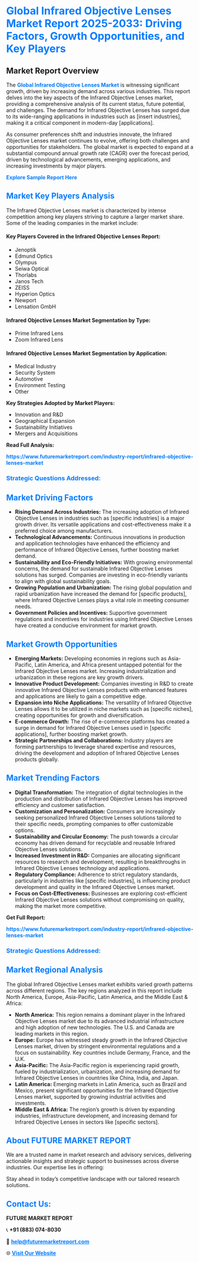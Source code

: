 <h1 style="color: #007BFF;">Global Infrared Objective Lenses Market Report 2025-2033: Driving Factors, Growth Opportunities, and Key Players</h1>

<section id="overview">
<h2>Market Report Overview</h2>
<p>The <a href="https://www.futuremarketreport.com/industry-report/infrared-objective-lenses-market" style="color: #007BFF; text-decoration: none;"><strong>Global Infrared Objective Lenses Market</strong></a> is witnessing significant growth, driven by increasing demand across various industries. This report delves into the key aspects of the Infrared Objective Lenses market, providing a comprehensive analysis of its current status, future potential, and challenges. The demand for Infrared Objective Lenses has surged due to its wide-ranging applications in industries such as [insert industries], making it a critical component in modern-day [applications].</p>
<p>As consumer preferences shift and industries innovate, the Infrared Objective Lenses market continues to evolve, offering both challenges and opportunities for stakeholders. The global market is expected to expand at a substantial compound annual growth rate (CAGR) over the forecast period, driven by technological advancements, emerging applications, and increasing investments by major players.</p>
</section>

<section id="overview">
<p><a href="https://www.futuremarketreport.com/request-sample/reportId=25958" style="color: #007BFF; text-decoration: none;"><strong>Explore Sample Report Here</strong></a></p>
</section>

<section id="key-players">
<h2 style="color: #007BFF;">Market Key Players Analysis</h2>
<p>The Infrared Objective Lenses market is characterized by intense competition among key players striving to capture a larger market share. Some of the leading companies in the market include:</p>
<h4>Key Players Covered in the Infrared Objective Lenses Report:</h4>
<ul><li>Jenoptik</li><li>Edmund Optics</li><li>Olympus</li><li>Seiwa Optical</li><li>Thorlabs</li><li>Janos Tech</li><li>ZEISS</li><li>Hyperion Optics</li><li>Newport</li><li>Lensation GmbH</li></ul>
<h4>Infrared Objective Lenses Market Segmentation by Type:</h4>
<ul><li>Prime Infrared Lens</li><li>Zoom Infrared Lens</li></ul>

<h4>Infrared Objective Lenses Market Segmentation by Application:</h4>
<ul><li>Medical Industry</li><li>Security System</li><li>Automotive</li><li>Environment Testing</li><li>Other</li></ul>
<p><strong>Key Strategies Adopted by Market Players:</strong></p>
<ul>
<li>Innovation and R&D</li>
<li>Geographical Expansion</li>
<li>Sustainability Initiatives</li>
<li>Mergers and Acquisitions</li>
</ul>
</section>

<section>
<p><strong>Read Full Analysis: </strong></p><a href="https://www.futuremarketreport.com/industry-report/infrared-objective-lenses-market" style="color: #007BFF; text-decoration: none;"><strong>https://www.futuremarketreport.com/industry-report/infrared-objective-lenses-market</strong></a>
<h3 style="color: #007BFF;">Strategic Questions Addressed:</h3>
</section>

<section id="driving-factors">
<h2 style="color: #007BFF;">Market Driving Factors</h2>
<ul>
<li><strong>Rising Demand Across Industries:</strong> The increasing adoption of Infrared Objective Lenses in industries such as [specific industries] is a major growth driver. Its versatile applications and cost-effectiveness make it a preferred choice among manufacturers.</li>
<li><strong>Technological Advancements:</strong> Continuous innovations in production and application technologies have enhanced the efficiency and performance of Infrared Objective Lenses, further boosting market demand.</li>
<li><strong>Sustainability and Eco-Friendly Initiatives:</strong> With growing environmental concerns, the demand for sustainable Infrared Objective Lenses solutions has surged. Companies are investing in eco-friendly variants to align with global sustainability goals.</li>
<li><strong>Growing Population and Urbanization:</strong> The rising global population and rapid urbanization have increased the demand for [specific products], where Infrared Objective Lenses plays a vital role in meeting consumer needs.</li>
<li><strong>Government Policies and Incentives:</strong> Supportive government regulations and incentives for industries using Infrared Objective Lenses have created a conducive environment for market growth.</li>
</ul>
</section>

<section id="growth-opportunities">
<h2 style="color: #007BFF;">Market Growth Opportunities</h2>
<ul>
<li><strong>Emerging Markets:</strong> Developing economies in regions such as Asia-Pacific, Latin America, and Africa present untapped potential for the Infrared Objective Lenses market. Increasing industrialization and urbanization in these regions are key growth drivers.</li>
<li><strong>Innovative Product Development:</strong> Companies investing in R&D to create innovative Infrared Objective Lenses products with enhanced features and applications are likely to gain a competitive edge.</li>
<li><strong>Expansion into Niche Applications:</strong> The versatility of Infrared Objective Lenses allows it to be utilized in niche markets such as [specific niches], creating opportunities for growth and diversification.</li>
<li><strong>E-commerce Growth:</strong> The rise of e-commerce platforms has created a surge in demand for Infrared Objective Lenses used in [specific applications], further boosting market growth.</li>
<li><strong>Strategic Partnerships and Collaborations:</strong> Industry players are forming partnerships to leverage shared expertise and resources, driving the development and adoption of Infrared Objective Lenses products globally.</li>
</ul>
</section>

<section id="trending-factors">
<h2 style="color: #007BFF;">Market Trending Factors</h2>
<ul>
<li><strong>Digital Transformation:</strong> The integration of digital technologies in the production and distribution of Infrared Objective Lenses has improved efficiency and customer satisfaction.</li>
<li><strong>Customization and Personalization:</strong> Consumers are increasingly seeking personalized Infrared Objective Lenses solutions tailored to their specific needs, prompting companies to offer customizable options.</li>
<li><strong>Sustainability and Circular Economy:</strong> The push towards a circular economy has driven demand for recyclable and reusable Infrared Objective Lenses solutions.</li>
<li><strong>Increased Investment in R&D:</strong> Companies are allocating significant resources to research and development, resulting in breakthroughs in Infrared Objective Lenses technology and applications.</li>
<li><strong>Regulatory Compliance:</strong> Adherence to strict regulatory standards, particularly in industries like [specific industries], is influencing product development and quality in the Infrared Objective Lenses market.</li>
<li><strong>Focus on Cost-Effectiveness:</strong> Businesses are exploring cost-efficient Infrared Objective Lenses solutions without compromising on quality, making the market more competitive.</li>
</ul>
</section>

<section>
<p><strong>Get Full Report: </strong></p><a href="https://www.futuremarketreport.com/industry-report/infrared-objective-lenses-market" style="color: #007BFF; text-decoration: none;"><strong>https://www.futuremarketreport.com/industry-report/infrared-objective-lenses-market</strong></a>
<h3 style="color: #007BFF;">Strategic Questions Addressed:</h3>
</section>


<section id="regional-analysis">
<h2 style="color: #007BFF;">Market Regional Analysis</h2>
<p>The global Infrared Objective Lenses market exhibits varied growth patterns across different regions. The key regions analyzed in this report include North America, Europe, Asia-Pacific, Latin America, and the Middle East & Africa:</p>
<ul>
<li><strong>North America:</strong> This region remains a dominant player in the Infrared Objective Lenses market due to its advanced industrial infrastructure and high adoption of new technologies. The U.S. and Canada are leading markets in this region.</li>
<li><strong>Europe:</strong> Europe has witnessed steady growth in the Infrared Objective Lenses market, driven by stringent environmental regulations and a focus on sustainability. Key countries include Germany, France, and the U.K.</li>
<li><strong>Asia-Pacific:</strong> The Asia-Pacific region is experiencing rapid growth, fueled by industrialization, urbanization, and increasing demand for Infrared Objective Lenses in countries like China, India, and Japan.</li>
<li><strong>Latin America:</strong> Emerging markets in Latin America, such as Brazil and Mexico, present significant opportunities for the Infrared Objective Lenses market, supported by growing industrial activities and investments.</li>
<li><strong>Middle East & Africa:</strong> The region’s growth is driven by expanding industries, infrastructure development, and increasing demand for Infrared Objective Lenses in sectors like [specific sectors].</li>
</ul>
</section>

<footer>
<h2 style="color: #007BFF;">About FUTURE MARKET REPORT</h2>
<p>We are a trusted name in market research and advisory services, delivering actionable insights and strategic support to businesses across diverse industries. Our expertise lies in offering:</p>

<p>Stay ahead in today’s competitive landscape with our tailored research solutions.</p>

<h2 style="color: #007BFF;">Contact Us:</h2>
<p><strong>FUTURE MARKET REPORT</strong></p>
<p>📞 <strong>+91 (883) 074-8030</strong></p>
<p>📧 <strong><a href="mailto:help@futuremarketreport.com" style="color: #007BFF;">help@futuremarketreport.com</a></strong></p>
<p>🌐 <strong><a href="https://www.futuremarketreport.com/" style="color: #007BFF;">Visit Our Website</a></strong></p>
</footer>